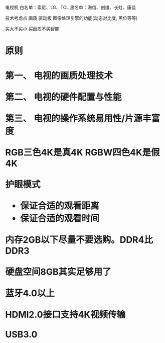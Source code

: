电视机
白名单：索尼、LG、TCL
黑名单：海信、创维、长虹、康佳

技术考虑点
画质
驱动板
图像处理引擎的功能(动态对比度, 黑位等等)

买大不买小
买画质不买智能

<h1>原则<h1>
第一、 电视的画质处理技术

第二、 电视的硬件配置与性能

第三、 电视的操作系统易用性/片源丰富度


<b>RGB三色4K是真4K<b>
 RGBW四色4K是假4K
           
护眼模式
- 保证合适的观看距离
- 保证合适的观看时间

内存2GB以下尽量不要选购。DDR4比DDR3

硬盘空间8GB其实足够用了

蓝牙4.0以上

HDMI2.0接口支持4K视频传输

USB3.0


